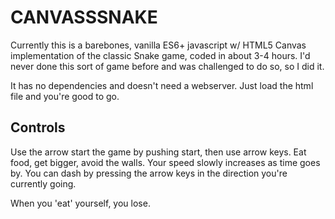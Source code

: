 # CANVASSSNAKE
Currently this is a barebones, vanilla ES6+ javascript w/ HTML5 Canvas implementation of the classic Snake game, coded in about 3-4 hours. I'd never done this sort of game before and was challenged to do so, so I did it.

It has no dependencies and doesn't need a webserver. Just load the html file and you're good to go.

## Controls
Use the arrow start the game by pushing start, then use arrow keys. Eat food, get bigger, avoid the walls. Your speed slowly increases as time goes by. You can dash by pressing the arrow keys in the direction you're currently going.

When you 'eat' yourself, you lose.

